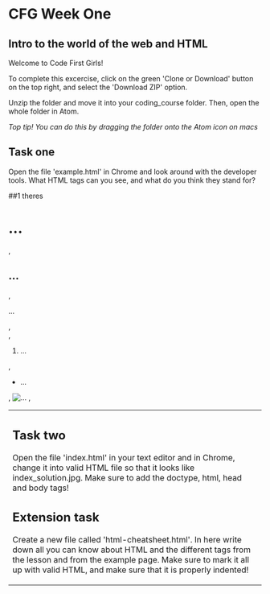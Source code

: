 # CFG Week One
## Intro to the world of the web and HTML

Welcome to Code First Girls!

To complete this excercise, click on the green 'Clone or Download' button on the top right, and select the 'Download ZIP' option.

Unzip the folder and move it into your coding_course folder. Then, open the whole folder in Atom.  

*Top tip! You can do this by dragging the folder onto the Atom icon on macs*

## Task one
Open the file 'example.html' in Chrome and look around with the developer tools. What HTML tags can you see, and what do you think they stand for?

##1
theres <h1>...</h1> , <h2>...</h2> , <p>...</p> , <br> , <ol> <li> ... </li> </ol> , <ul> <li> ... </li> </ul> , <img src="..." alt="..." width="..."> , <table class="table"> <tbody> <tr> <td>

## Task two
Open the file 'index.html' in your text editor and in Chrome,  change it into valid HTML file so that it looks like index_solution.jpg. Make sure to add the doctype, html, head and body tags!


## Extension task
Create a new file called 'html-cheatsheet.html'. In here write down all you can know about HTML and the different tags from the lesson and from the example page. Make sure to mark it all up with valid HTML, and make sure that it is properly indented!
